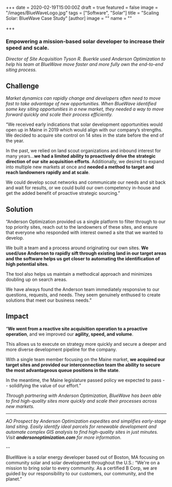 +++
date = 2020-02-19T15:00:00Z
draft = true
featured = false
image = "/images/BlueWaveLogo.jpg"
tags = ["Software", "Solar"]
title = "Scaling Solar: BlueWave Case Study"
[author]
image = ""
name = ""

+++
### Empowering a mission-based solar developer to increase their speed and scale.

_Director of Site Acquisition Tyson R. Buerkle used Anderson Optimization to help his team at BlueWave move faster and more fully own the end-to-end siting process._

## **Challenge**

_Market dynamics can rapidly change and developers often need to move fast to take advantage of new opportunities. When BlueWave identified some key siting opportunities in a new market, they needed a way to move forward quickly and scale their process efficiently._

“We received early indications that solar development opportunities would open up in Maine in 2019 which would align with our company’s strengths. We decided to acquire site control on 14 sites in the state before the end of the year.

In the past, we relied on land scout organizations and inbound interest for many years...**we had a limited ability to proactively drive the strategic direction of our site acquisition efforts**. Additionally, we desired to expand into multiple new markets at once and **needed a method to target and reach landowners rapidly and at scale**.

We could develop scout networks and communicate our needs and sit back and wait for results, or we could build our own competency in-house and get the added benefit of proactive strategic sourcing.”

## Solution

“Anderson Optimization provided us a single platform to filter through to our top priority sites, reach out to the landowners of these sites, and ensure that everyone who responded with interest owned a site that we wanted to develop.

We built a team and a process around originating our own sites. **We used/use Anderson to rapidly sift through existing land in our target areas and the software helps us get closer to automating the identification of high potential sites**.

The tool also helps us maintain a methodical approach and minimizes doubling up on search areas.

We have always found the Anderson team immediately responsive to our questions, requests, and needs. They seem genuinely enthused to create solutions that meet our business needs.”

## Impact

“**We went from a reactive site acquisition operation to a proactive operation**, and we improved our **agility, speed, and volume**.

This allows us to execute on strategy more quickly and secure a deeper and more diverse development pipeline for the company.

With a single team member focusing on the Maine market, **we acquired our target sites and provided our interconnection team the ability to secure the most advantageous queue positions in the state**.

In the meantime, the Maine legislature passed policy we expected to pass -- solidifying the value of our effort.”

_Through partnering with Anderson Optimization, BlueWave has been able to find high-quality sites more quickly and scale their processes across new markets._

***

_AO Prospect by Anderson Optimization expedites and simplifies early-stage land siting. Easily identify ideal parcels for renewable development and automate complex GIS analysis to find high-quality sites in just minutes. Visit **andersonoptimization.com** for more information._

\--

BlueWave is a solar energy developer based out of Boston, MA focusing on community solar and solar development throughout the U.S.: “We're on a mission to bring solar to every community. As a certified B Corp, we are guided by our responsibility to our customers, our community, and the planet.”